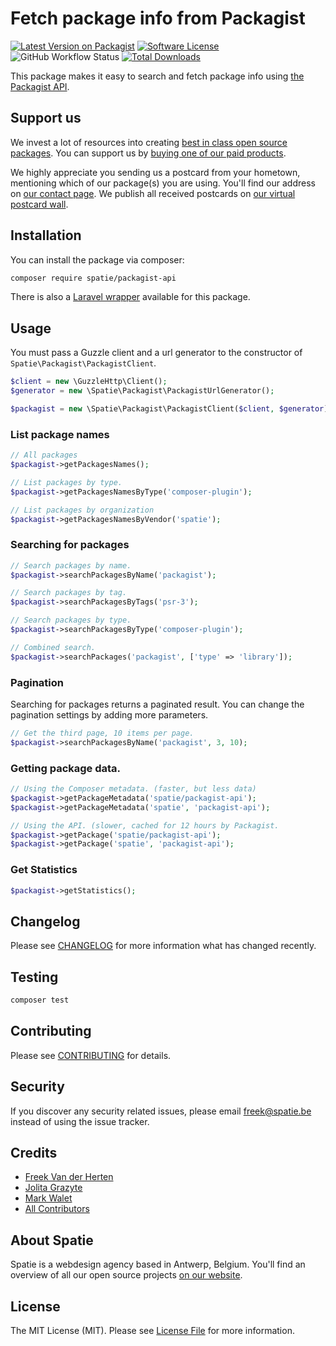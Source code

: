 # Fetch package info from Packagist

[![Latest Version on Packagist](https://img.shields.io/packagist/v/spatie/packagist-api.svg?style=flat-square)](https://packagist.org/packages/spatie/packagist-api)
[![Software License](https://img.shields.io/badge/license-MIT-brightgreen.svg?style=flat-square)](LICENSE.md)
![GitHub Workflow Status](https://img.shields.io/github/workflow/status/spatie/packagist-api/run-tests?label=tests)
[![Total Downloads](https://img.shields.io/packagist/dt/spatie/packagist-api.svg?style=flat-square)](https://packagist.org/packages/spatie/packagist-api)

This package makes it easy to search and fetch package info using [the Packagist API](https://packagist.org/apidoc).

## Support us

We invest a lot of resources into creating [best in class open source packages](https://spatie.be/open-source). You can support us by [buying one of our paid products](https://spatie.be/open-source/support-us). 

We highly appreciate you sending us a postcard from your hometown, mentioning which of our package(s) you are using. You'll find our address on [our contact page](https://spatie.be/about-us). We publish all received postcards on [our virtual postcard wall](https://spatie.be/open-source/postcards).

## Installation

You can install the package via composer:

``` bash
composer require spatie/packagist-api
```

There is also a [Laravel wrapper](https://packagist.org/packages/markwalet/laravel-packagist) available for this package.
## Usage

You must pass a Guzzle client and a url generator to the constructor of `Spatie\Packagist\PackagistClient`.

```php
$client = new \GuzzleHttp\Client();
$generator = new \Spatie\Packagist\PackagistUrlGenerator();

$packagist = new \Spatie\Packagist\PackagistClient($client, $generator);
```

### List package names
```php
// All packages
$packagist->getPackagesNames();

// List packages by type.
$packagist->getPackagesNamesByType('composer-plugin');

// List packages by organization
$packagist->getPackagesNamesByVendor('spatie');
```

### Searching for packages
```php
// Search packages by name.
$packagist->searchPackagesByName('packagist');

// Search packages by tag.
$packagist->searchPackagesByTags('psr-3');

// Search packages by type.
$packagist->searchPackagesByType('composer-plugin');

// Combined search.
$packagist->searchPackages('packagist', ['type' => 'library']);
```

### Pagination
Searching for packages returns a paginated result. You can change the pagination settings by adding more parameters.

```php
// Get the third page, 10 items per page.
$packagist->searchPackagesByName('packagist', 3, 10);
```

### Getting package data.
```php
// Using the Composer metadata. (faster, but less data)
$packagist->getPackageMetadata('spatie/packagist-api');
$packagist->getPackageMetadata('spatie', 'packagist-api');

// Using the API. (slower, cached for 12 hours by Packagist.
$packagist->getPackage('spatie/packagist-api');
$packagist->getPackage('spatie', 'packagist-api');
```

### Get Statistics
```php
$packagist->getStatistics();
```


## Changelog

Please see [CHANGELOG](CHANGELOG.md) for more information what has changed recently.

## Testing

``` bash
composer test
```

## Contributing

Please see [CONTRIBUTING](CONTRIBUTING.md) for details.

## Security

If you discover any security related issues, please email freek@spatie.be instead of using the issue tracker.

## Credits

- [Freek Van der Herten](https://github.com/freekmurze)
- [Jolita Grazyte](https://github.com/JolitaGrazyte)
- [Mark Walet](https://github.com/markwalet)
- [All Contributors](../../contributors)

## About Spatie
Spatie is a webdesign agency based in Antwerp, Belgium. You'll find an overview of all our open source projects [on our website](https://spatie.be/opensource).

## License

The MIT License (MIT). Please see [License File](LICENSE.md) for more information.
